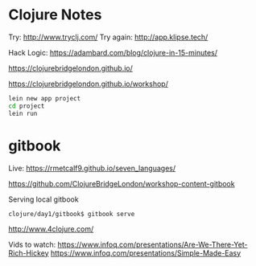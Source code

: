 # Clojure Notes

Try: http://www.tryclj.com/
Try again: http://app.klipse.tech/

Hack Logic: https://adambard.com/blog/clojure-in-15-minutes/

https://clojurebridgelondon.github.io/

https://clojurebridgelondon.github.io/workshop/


```bash
lein new app project
cd project
lein run
```


# gitbook
Live: https://rmetcalf9.github.io/seven_languages/

https://github.com/ClojureBridgeLondon/workshop-content-gitbook

Serving local gitbook
```
clojure/day1/gitbook$ gitbook serve
```



http://www.4clojure.com/


Vids to watch:
https://www.infoq.com/presentations/Are-We-There-Yet-Rich-Hickey
https://www.infoq.com/presentations/Simple-Made-Easy

